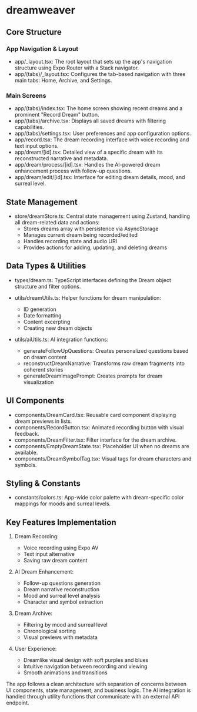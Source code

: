 # dreamweaver

## Core Structure

### App Navigation & Layout
- app/_layout.tsx: The root layout that sets up the app's navigation structure using Expo Router with a Stack navigator.
- app/(tabs)/_layout.tsx: Configures the tab-based navigation with three main tabs: Home, Archive, and Settings.

### Main Screens
- app/(tabs)/index.tsx: The home screen showing recent dreams and a prominent "Record Dream" button.
- app/(tabs)/archive.tsx: Displays all saved dreams with filtering capabilities.
- app/(tabs)/settings.tsx: User preferences and app configuration options.
- app/record.tsx: The dream recording interface with voice recording and text input options.
- app/dream/[id].tsx: Detailed view of a specific dream with its reconstructed narrative and metadata.
- app/dream/process/[id].tsx: Handles the AI-powered dream enhancement process with follow-up questions.
- app/dream/edit/[id].tsx: Interface for editing dream details, mood, and surreal level.

## State Management

- store/dreamStore.ts: Central state management using Zustand, handling all dream-related data and actions:
  - Stores dreams array with persistence via AsyncStorage
  - Manages current dream being recorded/edited
  - Handles recording state and audio URI
  - Provides actions for adding, updating, and deleting dreams

## Data Types & Utilities

- types/dream.ts: TypeScript interfaces defining the Dream object structure and filter options.
- utils/dreamUtils.ts: Helper functions for dream manipulation:
  - ID generation
  - Date formatting
  - Content excerpting
  - Creating new dream objects

- utils/aiUtils.ts: AI integration functions:
  - generateFollowUpQuestions: Creates personalized questions based on dream content
  - reconstructDreamNarrative: Transforms raw dream fragments into coherent stories
  - generateDreamImagePrompt: Creates prompts for dream visualization

## UI Components

- components/DreamCard.tsx: Reusable card component displaying dream previews in lists.
- components/RecordButton.tsx: Animated recording button with visual feedback.
- components/DreamFilter.tsx: Filter interface for the dream archive.
- components/EmptyDreamState.tsx: Placeholder UI when no dreams are available.
- components/DreamSymbolTag.tsx: Visual tags for dream characters and symbols.

## Styling & Constants

- constants/colors.ts: App-wide color palette with dream-specific color mappings for moods and surreal levels.

## Key Features Implementation

1. Dream Recording:
   - Voice recording using Expo AV
   - Text input alternative
   - Saving raw dream content

2. AI Dream Enhancement:
   - Follow-up questions generation
   - Dream narrative reconstruction
   - Mood and surreal level analysis
   - Character and symbol extraction

3. Dream Archive:
   - Filtering by mood and surreal level
   - Chronological sorting
   - Visual previews with metadata

4. User Experience:
   - Dreamlike visual design with soft purples and blues
   - Intuitive navigation between recording and viewing
   - Smooth animations and transitions

The app follows a clean architecture with separation of concerns between UI components, state management, and business logic. The AI integration is handled through utility functions that communicate with an external API endpoint.

